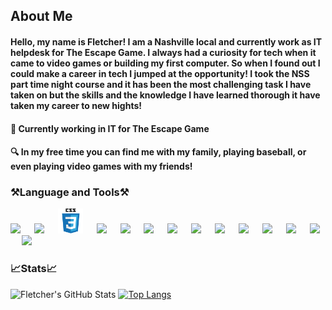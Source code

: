 <h2>About Me</h2>

<h4>Hello, my name is Fletcher! I am a Nashville local and currently work as IT helpdesk for The Escape Game. I always had a curiosity for tech when it came to video games or building my first computer. So when I found out I could make a career in tech I jumped at the opportunity! I took the NSS part time night course and it has been the most challenging task I have taken on but the skills and the knowledge I have learned thorough it have taken my career to new hights!</h4>

<h4>🏢 Currently working in IT for The Escape Game</h4> 
<h4>🔍 In my free time you can find me with my family, playing baseball, or even playing video games with my friends!</h4> 



<h3>⚒️Language and Tools⚒️</h3>

<div align="left"> 
     <img name="javascript" src="https://encrypted-tbn0.gstatic.com/images?q=tbn:ANd9GcQpuYdLEzBvwemix8pwsncUkLLOQqnByncadg&s" height="40" />
     <img width="14" />
     <img name="html" src="https://upload.wikimedia.org/wikipedia/commons/thumb/6/61/HTML5_logo_and_wordmark.svg/1200px-HTML5_logo_and_wordmark.svg.png" height="40" />
     <img width="14" />
     <img name="css" src="https://raw.githubusercontent.com/github/explore/80688e429a7d4ef2fca1e82350fe8e3517d3494d/topics/css/css.png" height="40" />
     <img width="14" />
     <img name="react "src="https://upload.wikimedia.org/wikipedia/commons/thumb/a/a7/React-icon.svg/1200px-React-icon.svg.png" height="40" />
     <img width="14" />
      <img name="c#" src="https://upload.wikimedia.org/wikipedia/commons/thumb/d/d2/C_Sharp_Logo_2023.svg/1200px-C_Sharp_Logo_2023.svg.png" height="40" />
     <img width="14" />
       <img src="https://upload.wikimedia.org/wikipedia/commons/thumb/7/7d/Microsoft_.NET_logo.svg/768px-Microsoft_.NET_logo.svg.png" height="40" />
     <img width="14">
     <img name="git" src="https://upload.wikimedia.org/wikipedia/commons/thumb/3/3f/Git_icon.svg/1200px-Git_icon.svg.png" height="40" />
     <img width="14" /> 
     <img name="gitbash" src="https://thumbs.linuxhelp.com/b475f409218770b70a31b01941aa4f4d.png" height="40" /> 
     <img width="14" />
     <img src="https://static-00.iconduck.com/assets.00/netlify-icon-512x512-ic9cqs34.png" height="40" />
     <img width="14" />
     <img src="https://cdn4.iconfinder.com/data/icons/google-i-o-2016/512/google_firebase-2-512.png" height="40" />
     <img width="14" />
     <img src="https://static-00.iconduck.com/assets.00/pgadmin-icon-2048x2048-rxk8ydpt.png" height="40" />
     <img width="14" />
     <img name ="postman" src="https://w7.pngwing.com/pngs/877/217/png-transparent-postman-logo-tech-companies.png" height="40" />
     <img width="14" />
      <img name="vscode" src="https://upload.wikimedia.org/wikipedia/commons/thumb/9/9a/Visual_Studio_Code_1.35_icon.svg/1024px-Visual_Studio_Code_1.35_icon.svg.png" height="40" />
     <img width="14" />
     <img name="visual_studio" src="https://1000logos.net/wp-content/uploads/2023/04/Visual-Studio-Logo-2019.png" height="40" />
     <img width="14" />
</div>
</div>



<h3>📈Stats📈</h3>

![Fletcher's GitHub Stats](https://github-readme-stats.vercel.app/api?username=FLetcherJMoore&theme=apprentice)
[![Top Langs](https://github-readme-stats.vercel.app/api/top-langs/?username=FletcherJMoore&layout=donut-vertical&theme=apprentice)](https://github.com/anuraghazra/github-readme-stats)


     


